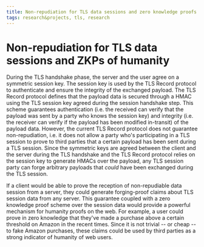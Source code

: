```yaml
---
title: Non-repudiation for TLS data sessions and zero knowledge proofs of humanity
tags: research&projects, tls, research
---
```


# Non-repudiation for TLS data sessions and ZKPs of humanity

During the TLS handshake phase, the server and the user agree on a symmetric session key. The session key is used by the TLS Record protocol to authenticate and ensure the integrity of the exchanged payload. The TLS Record protocol defines that the payload data is secured through a HMAC using the TLS session key agreed during the session handshake step. This scheme guarantees authentication (i.e. the received can verify that the payload was sent by a party who knows the session key) and integrity (i.e. the receiver can verify if the payload has been modified in-transit) of the payload data. However, the current TLS Record protocol does not guarantee non-repudiation, i.e. it does not allow a party who's participating in a TLS session to prove to third parties that a certain payload has been sent during a TLS session. Since the symmetric keys are agreed between the client and the server during the TLS handshake and the TLS Record protocol relies on the session key to generate HMACs over the payload, any TLS session party can forge arbitrary payloads that _could_ have been exchanged during the TLS session. 

If a client would be able to prove the reception of non-repudiable data session from a server, they could generate forging-proof claims about TLS session data from any server. This guarantee coupled with a zero knowledge proof scheme over the session data would provide a powerful mechanism for humanity proofs on the web. For example, a user could prove in zero knowledge that they've made a purchase above a certain threshold on Amazon in the recent times. Since it is not trivial -- or cheap -- to fake Amazon purchases, these claims could be used by third parties as a strong indicator of humanity of web users.
